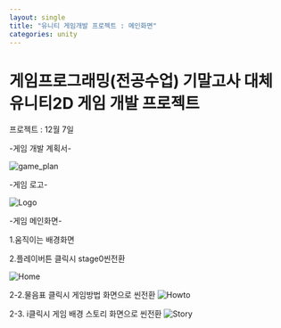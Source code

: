 ```yaml
---
layout: single
title: "유니티 게임개발 프로젝트 : 메인화면"
categories: unity
---
```


# 게임프로그래밍(전공수업) 기말고사 대체 유니티2D 게임 개발 프로젝트

프로젝트  : 12월 7일



-게임 개발 계획서-

![game_plan](https://user-images.githubusercontent.com/117446950/202851240-abac5cf7-7341-417f-b9fd-7f94d7e73929.PNG)


-게임 로고-

![Logo](https://user-images.githubusercontent.com/117446950/202838601-99c9cb26-91cc-408e-b3d2-55ec48d71892.png)



-게임 메인화면-


1.움직이는 배경화면
<script src="https://gist.github.com/studioKjm/d0959c4d712e9960a6a0fc5964a433af.js"></script>

2.플레이버튼 클릭시 stage0씬전환
<script src="https://gist.github.com/studioKjm/18ed157d27be8286444add2c2f1b4cf8.js"></script>

![Home](https://user-images.githubusercontent.com/117446950/205441824-069e2b15-38f2-4500-8a19-deb152578832.PNG)
 
2-2.물음표 클릭시 게임방법 화면으로 씬전환
![Howto](https://user-images.githubusercontent.com/117446950/205441841-aa44e380-df09-440b-a300-367246d538fd.PNG)

2-3. i클릭시 게임 배경 스토리 화면으로 씬전환
![Story](https://user-images.githubusercontent.com/117446950/205441838-6b85eee0-910a-4673-a1a9-8a4614bd9e80.PNG)


